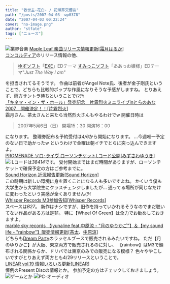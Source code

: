 ```yaml
---
title: "救世主-花白- / 花帰葬交響曲"
path: "/posts/2007-04-03--wp0378"
date: "2007-04-03 00:22:24"
cover: "no-image.png"
author: "stfate"
tags: ["ニュース"]
---
```


<style type="text/css">
<!--
p {white-space: pre-wrap};
-->
</style>

<img src="http://stfate.net/img/category1.jpg" alt="業界音楽">
<a class="topics" href="http://shimotsukin.com/" target="_blank">Maple Leaf 楽曲リリース情報更新</a><span class="junre">[<a href="http://shimotsukin.com/" target="_blank">霜月はるか</a>]</span>
<div class="news"><a href="http://www.polyphonica.tv/release2.html#ed" target="_blank">コンコルディア</a>のリリース情報の他、
<blockquote><a href="http://yuzu-soft.com/" target="_blank">ゆずソフト</a>「<a href="http://yuzu-soft.com/exe/index.html" target="_blank">EXE</a>」EDテーマ
<a href="http://www.sumikko-soft.com/" target="_blank">すみっこソフト</a>「ああっお嬢様」EDテーマ"<em>Just The Way I am</em>"</blockquote>を担当されてるそうです。
作曲は前者がAngel Note氏、後者が金子剛氏ということで、どちらも比較的ポップな作風になりそうな予感がしますね。
とりあえず、両方サントラ待ちということで(ﾏﾃﾔ</div>
<a class="topics" href="http://www.toranoana.jp/shop/070506rekka/070506rekka.html" target="_blank">「キネマ・イン・ザ・ホール」発売記念　片霧烈火ミニライブinとらのあな2007　開催決定！！</a><span class="junre">[<a href="http://www.rekka.jp/" target="_blank">片霧烈火</a>]</span>
<div class="news">霜月さん、茶太さんと来たら当然烈火さんもやるわけでw
開催日時は<blockquote>2007年5月6日（日） 開場15：30 開演16：00 </blockquote>になります。
整理券配布＆予約受付は<em>4/6</em>から開始になります。
…今週唯一予定のない日で助かったw
というわけで金曜は朝イチでとらに突っ込んできますよ。</div>
<a class="topics" href="http://park17.wakwak.com/~one/promenade/" target="_blank">PROMENADE ソロ･ライヴ ローソンチケットLコード公開</a><span class="junre">[<a href="http://park17.wakwak.com/~one/promenade/" target="_blank">みずさわゆうき</a>]</span>
<div class="news"><a href="http://park17.wakwak.com/~one/cascade/cas-live.html" target="_blank"><img src="http://park17.wakwak.com/~one/cascade/cas-live/live_s-ban.jpg"></a>
Lコードは<em>38414</em>です。
受付開始まではまだ時間がありますが、ローソンチケットで確保予定の方はご参考までに。</div>
<a class="topics" href="http://sound-horizon.net/" target="_blank">Sound Horizon 近況報告更新</a><span class="junre">[<a href="http://sound-horizon.net/" target="_blank">Sound Horizon</a>]</span>
<div class="news">この時期は新しい環境に身を置くことになる人も多いですよね。
かくいう僕も大学生から大学院生にクラスチェンジしましたが…
通ってる場所が同じなだけに変わったという実感が全くありません(ｦｲ</div>
<a class="topics" href="http://www11.plala.or.jp/whispers/" target="_blank">Whisper Records M3参加告知</a><span class="junre">[<a href="http://www11.plala.or.jp/whispers/" target="_blank">Whisper Records</a>]</span>
<div class="news">スペースは<em>B27</em>。
新作はナシですが、旧作を持っていかれるそうなのでまだ聴いてない作品がある方は是非。
特に【Wheel Of Green】は全力でお勧めしておきますよ。</div>
<a class="topics" href="http://www.marbleskyrecords.com/" target="_blank">marble sky records 【iyunaline feat.中原涼 - "月のゆりかご"】＆【my sound life - "rainbow"】販売情報更新</a><span class="junre">[<a href="http://chata.moo.jp/" target="_blank">茶太</a>、<a href="http://www.nakaharasuzuka.net/" target="_blank">中原涼</a>]</span>
<div class="news">どちらも<a href="http://www.dreamparty.jp/" target="_blank">Dream Party</a>のラッセルブースで販売されるみたいですね。
ただ【月のゆりかご】が大阪、東京両方で販売されるのに対し、
【rainbow】はM3で頒布される関係からか、ドリパでは東京のみでの販売になる模様？
色々ややこしいですがとりあえず両方とも4/29リリースということで。</div>
<a class="topics" href="http://www.linear.nu/" target="_blank">LINEAR vol.19 情報いろいろ更新</a><span class="junre">[<a href="http://www.linear.nu/" target="_blank">LINEAR</a>]</span>
<div class="news">恒例のPresent Discの情報とか。
参加予定の方はチェックしておきましょう。</div>
<img src="http://stfate.net/img/category2.jpg" alt="ゲームとか">
<img src="http://stfate.net/img/category3.jpg" alt="PC･オーディオ">
